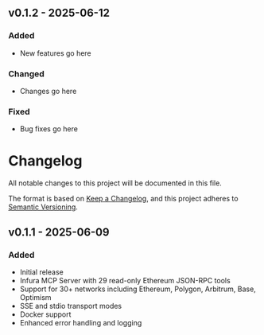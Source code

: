 ## v0.1.2 - 2025-06-12

### Added
- New features go here

### Changed
- Changes go here

### Fixed
- Bug fixes go here


# Changelog

All notable changes to this project will be documented in this file.

The format is based on [Keep a Changelog](https://keepachangelog.com/en/1.0.0/),
and this project adheres to [Semantic Versioning](https://semver.org/spec/v2.0.0.html).

## v0.1.1 - 2025-06-09

### Added
- Initial release
- Infura MCP Server with 29 read-only Ethereum JSON-RPC tools
- Support for 30+ networks including Ethereum, Polygon, Arbitrum, Base, Optimism
- SSE and stdio transport modes
- Docker support
- Enhanced error handling and logging
